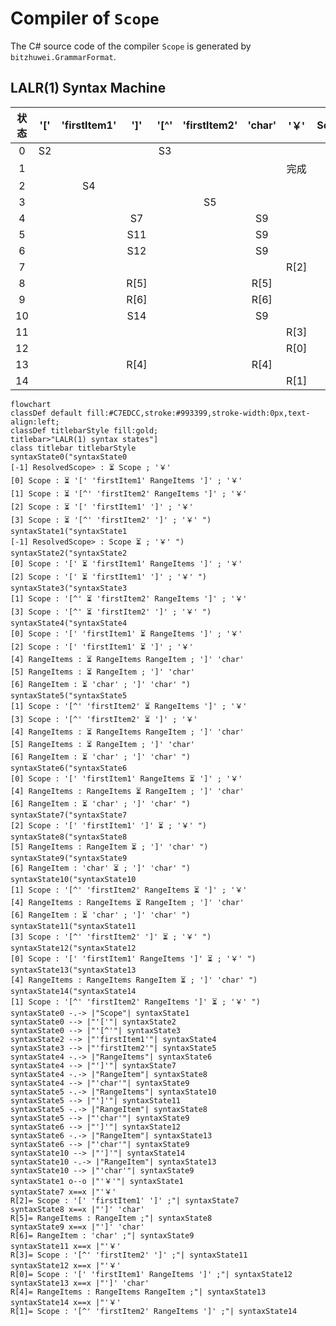 # Compiler of `Scope`

The C# source code of the compiler `Scope` is generated by `bitzhuwei.GrammarFormat`.

## LALR(1) Syntax Machine

| 状态 | \'\[\' | \'firstItem1\' | \'\]\' | \'\[^\' | \'firstItem2\' | \'char\' | \'￥\' | Scope | RangeItems | RangeItem |
|:---:|:---:|:---:|:---:|:---:|:---:|:---:|:---:|:---:|:---:|:---:|
| 0 | S2 |   |   | S3 |   |   |   | G1 |   |   |
| 1 |   |   |   |   |   |   | 完成 |   |   |   |
| 2 |   | S4 |   |   |   |   |   |   |   |   |
| 3 |   |   |   |   | S5 |   |   |   |   |   |
| 4 |   |   | S7 |   |   | S9 |   |   | G6 | G8 |
| 5 |   |   | S11 |   |   | S9 |   |   | G10 | G8 |
| 6 |   |   | S12 |   |   | S9 |   |   |   | G13 |
| 7 |   |   |   |   |   |   | R[2] |   |   |   |
| 8 |   |   | R[5] |   |   | R[5] |   |   |   |   |
| 9 |   |   | R[6] |   |   | R[6] |   |   |   |   |
| 10 |   |   | S14 |   |   | S9 |   |   |   | G13 |
| 11 |   |   |   |   |   |   | R[3] |   |   |   |
| 12 |   |   |   |   |   |   | R[0] |   |   |   |
| 13 |   |   | R[4] |   |   | R[4] |   |   |   |   |
| 14 |   |   |   |   |   |   | R[1] |   |   |   |


```Mermaid
flowchart
classDef default fill:#C7EDCC,stroke:#993399,stroke-width:0px,text-align:left;
classDef titlebarStyle fill:gold;
titlebar>"LALR(1) syntax states"]
class titlebar titlebarStyle
syntaxState0("syntaxState0
[-1] ResolvedScope> : ⏳ Scope ; '￥' 
[0] Scope : ⏳ '[' 'firstItem1' RangeItems ']' ; '￥' 
[1] Scope : ⏳ '[^' 'firstItem2' RangeItems ']' ; '￥' 
[2] Scope : ⏳ '[' 'firstItem1' ']' ; '￥' 
[3] Scope : ⏳ '[^' 'firstItem2' ']' ; '￥' ")
syntaxState1("syntaxState1
[-1] ResolvedScope> : Scope ⏳ ; '￥' ")
syntaxState2("syntaxState2
[0] Scope : '[' ⏳ 'firstItem1' RangeItems ']' ; '￥' 
[2] Scope : '[' ⏳ 'firstItem1' ']' ; '￥' ")
syntaxState3("syntaxState3
[1] Scope : '[^' ⏳ 'firstItem2' RangeItems ']' ; '￥' 
[3] Scope : '[^' ⏳ 'firstItem2' ']' ; '￥' ")
syntaxState4("syntaxState4
[0] Scope : '[' 'firstItem1' ⏳ RangeItems ']' ; '￥' 
[2] Scope : '[' 'firstItem1' ⏳ ']' ; '￥' 
[4] RangeItems : ⏳ RangeItems RangeItem ; ']' 'char' 
[5] RangeItems : ⏳ RangeItem ; ']' 'char' 
[6] RangeItem : ⏳ 'char' ; ']' 'char' ")
syntaxState5("syntaxState5
[1] Scope : '[^' 'firstItem2' ⏳ RangeItems ']' ; '￥' 
[3] Scope : '[^' 'firstItem2' ⏳ ']' ; '￥' 
[4] RangeItems : ⏳ RangeItems RangeItem ; ']' 'char' 
[5] RangeItems : ⏳ RangeItem ; ']' 'char' 
[6] RangeItem : ⏳ 'char' ; ']' 'char' ")
syntaxState6("syntaxState6
[0] Scope : '[' 'firstItem1' RangeItems ⏳ ']' ; '￥' 
[4] RangeItems : RangeItems ⏳ RangeItem ; ']' 'char' 
[6] RangeItem : ⏳ 'char' ; ']' 'char' ")
syntaxState7("syntaxState7
[2] Scope : '[' 'firstItem1' ']' ⏳ ; '￥' ")
syntaxState8("syntaxState8
[5] RangeItems : RangeItem ⏳ ; ']' 'char' ")
syntaxState9("syntaxState9
[6] RangeItem : 'char' ⏳ ; ']' 'char' ")
syntaxState10("syntaxState10
[1] Scope : '[^' 'firstItem2' RangeItems ⏳ ']' ; '￥' 
[4] RangeItems : RangeItems ⏳ RangeItem ; ']' 'char' 
[6] RangeItem : ⏳ 'char' ; ']' 'char' ")
syntaxState11("syntaxState11
[3] Scope : '[^' 'firstItem2' ']' ⏳ ; '￥' ")
syntaxState12("syntaxState12
[0] Scope : '[' 'firstItem1' RangeItems ']' ⏳ ; '￥' ")
syntaxState13("syntaxState13
[4] RangeItems : RangeItems RangeItem ⏳ ; ']' 'char' ")
syntaxState14("syntaxState14
[1] Scope : '[^' 'firstItem2' RangeItems ']' ⏳ ; '￥' ")
syntaxState0 -.-> |"Scope"| syntaxState1
syntaxState0 --> |"'['"| syntaxState2
syntaxState0 --> |"'[^'"| syntaxState3
syntaxState2 --> |"'firstItem1'"| syntaxState4
syntaxState3 --> |"'firstItem2'"| syntaxState5
syntaxState4 -.-> |"RangeItems"| syntaxState6
syntaxState4 --> |"']'"| syntaxState7
syntaxState4 -.-> |"RangeItem"| syntaxState8
syntaxState4 --> |"'char'"| syntaxState9
syntaxState5 -.-> |"RangeItems"| syntaxState10
syntaxState5 --> |"']'"| syntaxState11
syntaxState5 -.-> |"RangeItem"| syntaxState8
syntaxState5 --> |"'char'"| syntaxState9
syntaxState6 --> |"']'"| syntaxState12
syntaxState6 -.-> |"RangeItem"| syntaxState13
syntaxState6 --> |"'char'"| syntaxState9
syntaxState10 --> |"']'"| syntaxState14
syntaxState10 -.-> |"RangeItem"| syntaxState13
syntaxState10 --> |"'char'"| syntaxState9
syntaxState1 o--o |"'￥'"| syntaxState1
syntaxState7 x==x |"'￥' 
R[2]= Scope : '[' 'firstItem1' ']' ;"| syntaxState7
syntaxState8 x==x |"']' 'char' 
R[5]= RangeItems : RangeItem ;"| syntaxState8
syntaxState9 x==x |"']' 'char' 
R[6]= RangeItem : 'char' ;"| syntaxState9
syntaxState11 x==x |"'￥' 
R[3]= Scope : '[^' 'firstItem2' ']' ;"| syntaxState11
syntaxState12 x==x |"'￥' 
R[0]= Scope : '[' 'firstItem1' RangeItems ']' ;"| syntaxState12
syntaxState13 x==x |"']' 'char' 
R[4]= RangeItems : RangeItems RangeItem ;"| syntaxState13
syntaxState14 x==x |"'￥' 
R[1]= Scope : '[^' 'firstItem2' RangeItems ']' ;"| syntaxState14


```

